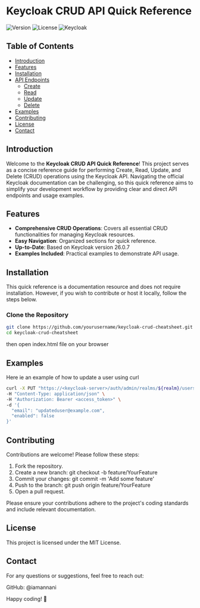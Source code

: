 # Keycloak CRUD API Quick Reference

![Version](https://img.shields.io/badge/version-1.0.0-blue.svg)
![License](https://img.shields.io/badge/license-MIT-green.svg)
![Keycloak](https://img.shields.io/badge/Keycloak-26.0.7-orange.svg)

## Table of Contents

- [Introduction](#introduction)
- [Features](#features)
- [Installation](#installation)
- [API Endpoints](#api-endpoints)
  - [Create](#create)
  - [Read](#read)
  - [Update](#update)
  - [Delete](#delete)
- [Examples](#examples)
- [Contributing](#contributing)
- [License](#license)
- [Contact](#contact)

## Introduction

Welcome to the **Keycloak CRUD API Quick Reference**! This project serves as a concise reference guide for performing Create, Read, Update, and Delete (CRUD) operations using the Keycloak API. Navigating the official Keycloak documentation can be challenging, so this quick reference aims to simplify your development workflow by providing clear and direct API endpoints and usage examples.

## Features

- **Comprehensive CRUD Operations**: Covers all essential CRUD functionalities for managing Keycloak resources.
- **Easy Navigation**: Organized sections for quick reference.
- **Up-to-Date**: Based on Keycloak version 26.0.7
- **Examples Included**: Practical examples to demonstrate API usage.

## Installation

This quick reference is a documentation resource and does not require installation. However, if you wish to contribute or host it locally, follow the steps below.

### Clone the Repository

```bash
git clone https://github.com/yourusername/keycloak-crud-cheatsheet.git
cd keycloak-crud-cheatsheet
```

then open index.html file on your browser

## Examples

Here ie an example of how to update a user using curl

```bash
curl -X PUT "https://<keycloak-server>/auth/admin/realms/${realm}/users/${user_id}" \
-H "Content-Type: application/json" \
-H "Authorization: Bearer <access_token>" \
-d '{
  "email": "updateduser@example.com",
  "enabled": false
}'
```

## Contributing

Contributions are welcome! Please follow these steps:

1. Fork the repository.
2. Create a new branch: git checkout -b feature/YourFeature
3. Commit your changes: git commit -m 'Add some feature'
4. Push to the branch: git push origin feature/YourFeature
5. Open a pull request.

Please ensure your contributions adhere to the project's coding standards and include relevant documentation.

## License

This project is licensed under the MIT License.

## Contact

For any questions or suggestions, feel free to reach out:

GitHub: @iamannani

Happy coding! 🚀
